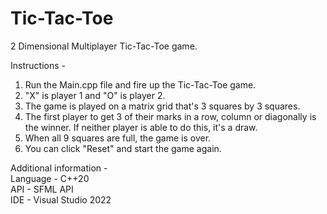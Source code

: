 # Tic-Tac-Toe
2 Dimensional Multiplayer Tic-Tac-Toe game. 

Instructions - 

1. Run the Main.cpp file and fire up the Tic-Tac-Toe game.
2. "X" is player 1 and "O" is player 2. 
3. The game is played on a matrix grid that's 3 squares by 3 squares.
4. The first player to get 3 of their marks in a row, column or diagonally is the winner. If neither player is able to do this, it's a draw.
5. When all 9 squares are full, the game is over.
6. You can click "Reset" and start the game again.

Additional information -  
Language - C++20  
API - SFML API  
IDE - Visual Studio 2022  
